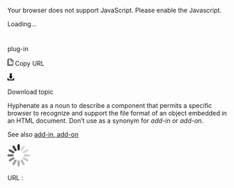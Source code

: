 ﻿Your browser does not support JavaScript. Please enable the Javascript.

Loading...

# 

plug-in

![Copy URL](media/plug-in/Copy.png)
Copy URL

![Download](media/plug-in/Download.png)

Download topic

Hyphenate
as a noun to describe a component that permits a specific
browser to recognize and support the file format of an object
embedded in an HTML document. Don’t use as a synonym for *add-in* or *add-on*. 

See also [add-in, add-on](https://worldready.cloudapp.net/Styleguide/Read?id=2700&topicid=28773)

![In progress](media/plug-in/activity-large.gif)

URL :
